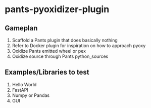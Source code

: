 # pants-pyoxidizer-plugin

## Gameplan

1. Scaffold a Pants plugin that does basically nothing
2. Refer to Docker plugin for inspiration on how to approach pyoxy
3. Oxidize Pants emitted wheel or pex
4. Oxidize source through Pants python_sources

## Examples/Libraries to test

1. Hello World 
2. FastAPI 
3. Numpy or Pandas
4. GUI
